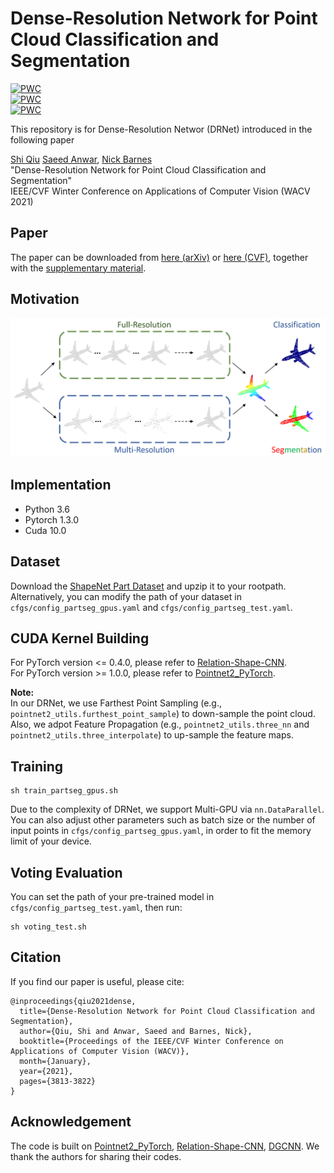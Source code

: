 # Dense-Resolution Network for Point Cloud Classification and Segmentation
[![PWC](https://img.shields.io/endpoint.svg?url=https://paperswithcode.com/badge/dense-resolution-network-for-point-cloud/3d-point-cloud-classification-on-scanobjectnn)](https://paperswithcode.com/sota/3d-point-cloud-classification-on-scanobjectnn?p=dense-resolution-network-for-point-cloud)  
[![PWC](https://img.shields.io/endpoint.svg?url=https://paperswithcode.com/badge/dense-resolution-network-for-point-cloud/3d-part-segmentation-on-shapenet-part)](https://paperswithcode.com/sota/3d-part-segmentation-on-shapenet-part?p=dense-resolution-network-for-point-cloud)  
[![PWC](https://img.shields.io/endpoint.svg?url=https://paperswithcode.com/badge/dense-resolution-network-for-point-cloud/3d-point-cloud-classification-on-modelnet40)](https://paperswithcode.com/sota/3d-point-cloud-classification-on-modelnet40?p=dense-resolution-network-for-point-cloud)  

This repository is for Dense-Resolution Networ (DRNet) introduced in the following paper

[Shi Qiu](https://shiqiu0419.github.io/) [Saeed Anwar](https://saeed-anwar.github.io/),  [Nick Barnes](http://users.cecs.anu.edu.au/~nmb/)  
"Dense-Resolution Network for Point Cloud Classification and Segmentation"  
IEEE/CVF Winter Conference on Applications of Computer Vision (WACV 2021)

## Paper
The paper can be downloaded from [here (arXiv)](https://arxiv.org/abs/2005.06734) or [here (CVF)](https://openaccess.thecvf.com/content/WACV2021/papers/Qiu_Dense-Resolution_Network_for_Point_Cloud_Classification_and_Segmentation_WACV_2021_paper.pdf), together with the [supplementary material](https://openaccess.thecvf.com/content/WACV2021/supplemental/Qiu_Dense-Resolution_Network_for_WACV_2021_supplemental.pdf).

## Motivation
<p align="center">
  <img width="600" src="https://github.com/ShiQiu0419/DRNet/blob/master/figures/intro.png">
</p>

## Implementation
* Python 3.6
* Pytorch 1.3.0
* Cuda 10.0

## Dataset
Download the [ShapeNet Part Dataset](https://shapenet.cs.stanford.edu/media/shapenetcore_partanno_segmentation_benchmark_v0_normal.zip) and upzip it to your rootpath. Alternatively, you can modify the path of your dataset in `cfgs/config_partseg_gpus.yaml` and `cfgs/config_partseg_test.yaml`.

## CUDA Kernel Building
For PyTorch version <= 0.4.0, please refer to [Relation-Shape-CNN](https://github.com/Yochengliu/Relation-Shape-CNN).  
For PyTorch version >= 1.0.0, please refer to [Pointnet2_PyTorch](https://github.com/erikwijmans/Pointnet2_PyTorch).  

**Note:**  
In our DRNet, we use Farthest Point Sampling (e.g., `pointnet2_utils.furthest_point_sample`) to down-sample the point cloud. Also, we adpot Feature Propagation (e.g., `pointnet2_utils.three_nn` and `pointnet2_utils.three_interpolate`) to up-sample the feature maps.

## Training

    sh train_partseg_gpus.sh
        
Due to the complexity of DRNet, we support Multi-GPU via `nn.DataParallel`. You can also adjust other parameters such as batch size or the number of input points in `cfgs/config_partseg_gpus.yaml`, in order to fit the memory limit of your device.

## Voting Evaluation
You can set the path of your pre-trained model in `cfgs/config_partseg_test.yaml`, then run:

    sh voting_test.sh
   
## Citation

If you find our paper is useful, please cite:

    @inproceedings{qiu2021dense,
      title={Dense-Resolution Network for Point Cloud Classification and Segmentation},
      author={Qiu, Shi and Anwar, Saeed and Barnes, Nick},
      booktitle={Proceedings of the IEEE/CVF Winter Conference on Applications of Computer Vision (WACV)},
      month={January},
      year={2021},
      pages={3813-3822}
    }

## Acknowledgement
The code is built on [Pointnet2_PyTorch](https://github.com/erikwijmans/Pointnet2_PyTorch), [Relation-Shape-CNN](https://github.com/Yochengliu/Relation-Shape-CNN), [DGCNN](https://github.com/WangYueFt/dgcnn/tree/master/pytorch). We thank the authors for sharing their codes.
